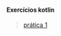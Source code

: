 #### Exercícios kotlin 

> [prática 1](https://github.com/yanevasquez/exercises/tree/main/projetoum)
